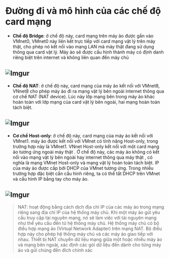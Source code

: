 # Đường đi và mô hình của các chế độ card mạng
- **Chế độ Bridge**: ở chế độ này, card mạng trên máy ảo được gắn vào VMnet0, VMnet0 này liên kết trực tiếp với card mạng vật lý trên máy thật, cho phép nó kết nối vào mạng LAN mà máy thật đang sử dụng thông qua card vật lý. Máy ảo sẽ được cấu hình thành máy có định danh riêng biệt trên internet và không liên quan đến máy chủ
## ![Imgur](https://i.imgur.com/YIPVwQ7.png)
- **Chế độ NAT**: ở chế độ này, card mạng của máy ảo kết nối với VMnet8, VNnet8 cho phép máy ảo đi ra mạng vật lý bên ngoài internet thông qua cơ chế NAT (NAT device). Lúc này lớp mạng bên trong máy ảo khác hoàn toàn với lớp mạng của card vật lý bên ngoài, hai mạng hoàn toàn tách biệt.
## ![Imgur](https://i.imgur.com/dZROReH.png)
- **Cơ chế Host-only**: ở chế độ này, card mạng của máy ảo kết nối với VMnet1. máy ảo được kết nối với VMnet có tính năng Host-only, trong trường hợp này là VMnet1. VNnet Host-only kết nối với  một card mạng ảo tương ứng ngoài máy thật . Ở chế độ này, các máy ảo không có kết nối vào mạng vật lý bên ngoài hay internet thông qua máy thật , có nghĩa là mạng VMnet Host-only và mạng vật lý hoàn toàn tách biệt. IP của máy ảo được cấp bởi DHCP của VMnet tương ứng. Trong nhiều trường hợp đặc biệt cần cấu hình riêng, ta có thể tắt DHCP trên VMnet và cấu hình IP bằng tay cho máy ảo.
## ![Imgur](https://i.imgur.com/6Mplbsj.png)

>NAT: hoạt động bằng cách dịch địa chỉ IP của các máy ảo trong mạng riêng sang địa chỉ IP của hệ thống máy chủ. Khi một máy ảo gửi yêu cầu truy cập tài nguyên mạng, nó sẽ làm việc với tài nguyên mạng như thể yêu cầu đến từ hệ thống máy chủ. Hệ thống máy chủ có bộ điều hợp mạng ảo (Virtual Network Adapter) trên mạng NAT. Bộ điều hợp này cho phép hệ thống máy chủ và các máy ảo giao tiếp với nhau. Thiết bị NAT chuyển dữ liệu mạng giữa một hoặc nhiều máy ảo và mạng bên ngoài, xác định các gói dữ liệu đến dành cho từng máy ảo và gửi chúng đến đích chính xác